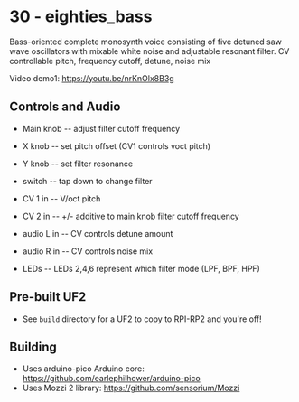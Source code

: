 # 30 - eighties_bass

Bass-oriented complete monosynth voice consisting of five detuned saw wave
oscillators with mixable white noise and adjustable resonant filter. 
CV controllable pitch, frequency cutoff, detune, noise mix

Video demo1: https://youtu.be/nrKnOlx8B3g

##  Controls and Audio

  - Main knob -- adjust filter cutoff frequency
  - X knob -- set pitch offset (CV1 controls voct pitch) 
  - Y knob -- set filter resonance
  - switch -- tap down to change filter
  
  - CV 1 in -- V/oct pitch
  - CV 2 in -- +/- additive to main knob filter cutoff frequency
  
  - audio L in -- CV controls detune amount
  - audio R in -- CV controls noise mix
  
  - LEDs -- LEDs 2,4,6 represent which filter mode (LPF, BPF, HPF)

## Pre-built UF2
- See `build` directory for a UF2 to copy to RPI-RP2 and you're off!


## Building 

- Uses arduino-pico Arduino core: https://github.com/earlephilhower/arduino-pico
- Uses Mozzi 2 library:  https://github.com/sensorium/Mozzi
